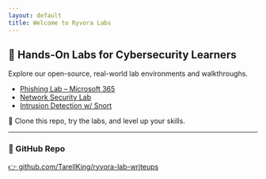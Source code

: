 ```yaml
---
layout: default
title: Welcome to Ryvora Labs
---
```


## 🧪 Hands-On Labs for Cybersecurity Learners

Explore our open-source, real-world lab environments and walkthroughs.

- [Phishing Lab – Microsoft 365](labs/phishing-lab-o365.md)
- [Network Security Lab](labs/network-security-lab.md)
- [Intrusion Detection w/ Snort](labs/snort-ids-lab.md)

👀 Clone this repo, try the labs, and level up your skills.

---

### 🚀 GitHub Repo  
[👉 github.com/TarellKing/ryvora-lab-writeups](https://github.com/TarellKing/ryvora-lab-writeups)
